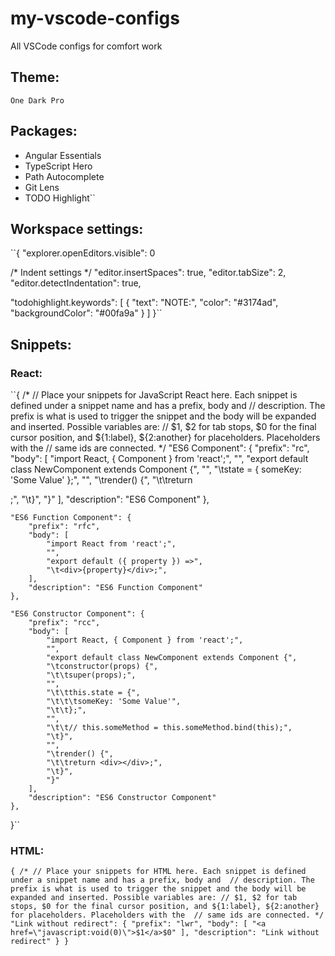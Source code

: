 # my-vscode-configs
All VSCode configs for comfort work

## Theme:
``One Dark Pro``

## Packages:
* Angular Essentials
* TypeScript Hero
* Path Autocomplete
* Git Lens
* TODO Highlight``

## Workspace settings:
``{
  "explorer.openEditors.visible": 0

  /* Indent settings */
  "editor.insertSpaces": true,
  "editor.tabSize": 2,
  "editor.detectIndentation": true,
  
  "todohighlight.keywords": [
          {
              "text": "NOTE:",
              "color": "#3174ad",
              "backgroundColor": "#00fa9a"
          }
      ]
}``

## Snippets:
### React:
``{
    /*
        // Place your snippets for JavaScript React here. Each snippet is defined under a snippet name and has a prefix, body and 
        // description. The prefix is what is used to trigger the snippet and the body will be expanded and inserted. Possible variables are:
        // $1, $2 for tab stops, $0 for the final cursor position, and ${1:label}, ${2:another} for placeholders. Placeholders with the 
        // same ids are connected.
    */
    "ES6 Component": {
        "prefix": "rc",
        "body": [
            "import React, { Component } from 'react';",
            "",
            "export default class NewComponent extends Component {",
            "",
            "\tstate = { someKey: 'Some Value' };",
            "",
            "\trender() {",
            "\t\treturn <div></div>;",
            "\t}",
            "}"
        ],
        "description": "ES6 Component"
    },

    "ES6 Function Component": {
        "prefix": "rfc",
        "body": [
            "import React from 'react';",
            "",
            "export default ({ property }) =>",
            "\t<div>{property}</div>;",
        ],
        "description": "ES6 Function Component"
    },

    "ES6 Constructor Component": {
        "prefix": "rcc",
        "body": [
            "import React, { Component } from 'react';",
            "",
            "export default class NewComponent extends Component {",
            "\tconstructor(props) {",
            "\t\tsuper(props);",
            "",
            "\t\tthis.state = {",
            "\t\t\tsomeKey: 'Some Value'",
            "\t\t};",
            "",
            "\t\t// this.someMethod = this.someMethod.bind(this);",
            "\t}",
            "",
            "\trender() {",
            "\t\treturn <div></div>;",
            "\t}",
            "}"
        ],
        "description": "ES6 Constructor Component"
    },
}``
### HTML:
``{
/*
	// Place your snippets for HTML here. Each snippet is defined under a snippet name and has a prefix, body and 
	// description. The prefix is what is used to trigger the snippet and the body will be expanded and inserted. Possible variables are:
	// $1, $2 for tab stops, $0 for the final cursor position, and ${1:label}, ${2:another} for placeholders. Placeholders with the 
	// same ids are connected.
*/
	"Link without redirect": {
		"prefix": "lwr",
		"body": [
			"<a href=\"javascript:void(0)\">$1</a>$0"
		],
		"description": "Link without redirect"
	}
}``
